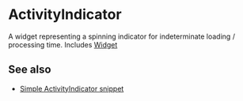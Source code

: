 ---
---
# ActivityIndicator
A widget representing a spinning indicator for indeterminate loading / processing time.
Includes [Widget](Widget.md)

## See also
- [Simple ActivityIndicator snippet](https://github.com/eclipsesource/tabris-js/blob/master/snippets/activity-indicator/activityindicator.js)
